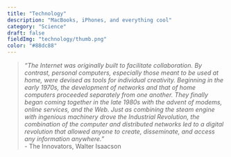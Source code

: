 ```yaml
---
title: "Technology"
description: "MacBooks, iPhones, and everything cool"
category: "Science"
draft: false
fieldImg: "technology/thumb.png"
color: "#88dc88"
---
```


> <i>“The Internet was originally built to facilitate collaboration. By contrast, personal computers, especially those meant to be used at home, were devised as tools for individual creativity. Beginning in the early 1970s, the development of networks and that of home computers proceeded separately from one another. They finally began coming together in the late 1980s with the advent of modems, online services, and the Web. Just as combining the steam engine with ingenious machinery drove the Industrial Revolution, the combination of the computer and distributed networks led to a digital revolution that allowed anyone to create, disseminate, and access any information anywhere.” </i>
<br> - The Innovators, Walter Isaacson
